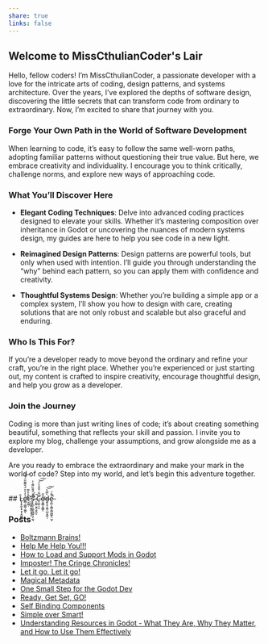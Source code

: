 ```yaml
---
share: true
links: false
---
```


## Welcome to MissCthulianCoder's Lair

Hello, fellow coders! I’m MissCthulianCoder, a passionate developer with a love for the intricate arts of coding, design patterns, and systems architecture. Over the years, I’ve explored the depths of software design, discovering the little secrets that can transform code from ordinary to extraordinary. Now, I’m excited to share that journey with you.

### Forge Your Own Path in the World of Software Development

When learning to code, it’s easy to follow the same well-worn paths, adopting familiar patterns without questioning their true value. But here, we embrace creativity and individuality. I encourage you to think critically, challenge norms, and explore new ways of approaching code.

### What You’ll Discover Here

- **Elegant Coding Techniques**: Delve into advanced coding practices designed to elevate your skills. Whether it’s mastering composition over inheritance in Godot or uncovering the nuances of modern systems design, my guides are here to help you see code in a new light.
  
- **Reimagined Design Patterns**: Design patterns are powerful tools, but only when used with intention. I’ll guide you through understanding the “why” behind each pattern, so you can apply them with confidence and creativity.

- **Thoughtful Systems Design**: Whether you’re building a simple app or a complex system, I’ll show you how to design with care, creating solutions that are not only robust and scalable but also graceful and enduring.

### Who Is This For?

If you’re a developer ready to move beyond the ordinary and refine your craft, you’re in the right place. Whether you’re experienced or just starting out, my content is crafted to inspire creativity, encourage thoughtful design, and help you grow as a developer.

### Join the Journey

Coding is more than just writing lines of code; it’s about creating something beautiful, something that reflects your skill and passion. I invite you to explore my blog, challenge your assumptions, and grow alongside me as a developer.

Are you ready to embrace the extraordinary and make your mark in the world of code? Step into my world, and let’s begin this adventure together.

<br>
## L̷̨̨̥̼̙̟͙͔̭͚̪̂ẻ̷̛̳̣͚͖̣̫͚̒͛̊̈́̄͌̃̎̈́̏͝ͅt̷̮̫͇̣̊̊̋͂'̶̨̼̼̮̣͈̭̦͓̩̖͝s̷̨̛̙̪͎͖̝̼͖͍͉̩̫͉͊͒̈́̄̄̏͌͑͐͘ ̴̨͚̹̬̯͕̬̫̏̈́̚ͅC̶̨͖̣̩̮͂͋̇̐̐̀̈́͘͝͠ơ̶̤̭̻̩̭̳̐̋ͅḓ̶̢̯̩͈̼̦̺͙̼̭̣̀̅̋̀͝͠e̶̡̪̦̝̻̭͖͖͖̖̤̫̝̓̂́̚͘

<br>

### Posts

<p><span><ul>
<li dir="auto"><a data-tooltip-position="top" aria-label="Articles/Boltzmann Brains!" data-href="Articles/Boltzmann Brains!" href="Articles/Boltzmann Brains!" class="internal-link" target="_blank" rel="noopener">Boltzmann Brains!</a></li>
<li dir="auto"><a data-tooltip-position="top" aria-label="Articles/Help Me Help You!!!" data-href="Articles/Help Me Help You!!!" href="Articles/Help Me Help You!!!" class="internal-link" target="_blank" rel="noopener">Help Me Help You!!!</a></li>
<li dir="auto"><a data-tooltip-position="top" aria-label="Articles/How to Load and Support Mods in Godot" data-href="Articles/How to Load and Support Mods in Godot" href="Articles/How to Load and Support Mods in Godot" class="internal-link" target="_blank" rel="noopener">How to Load and Support Mods in Godot</a></li>
<li dir="auto"><a data-tooltip-position="top" aria-label="Articles/Imposter! The Cringe Chronicles!" data-href="Articles/Imposter! The Cringe Chronicles!" href="Articles/Imposter! The Cringe Chronicles!" class="internal-link" target="_blank" rel="noopener">Imposter! The Cringe Chronicles!</a></li>
<li dir="auto"><a data-tooltip-position="top" aria-label="Articles/Let it go, Let it go!" data-href="Articles/Let it go, Let it go!" href="Articles/Let it go, Let it go!" class="internal-link" target="_blank" rel="noopener">Let it go, Let it go!</a></li>
<li dir="auto"><a data-tooltip-position="top" aria-label="Articles/Magical Metadata" data-href="Articles/Magical Metadata" href="Articles/Magical Metadata" class="internal-link" target="_blank" rel="noopener">Magical Metadata</a></li>
<li dir="auto"><a data-tooltip-position="top" aria-label="Articles/One Small Step for the Godot Dev" data-href="Articles/One Small Step for the Godot Dev" href="Articles/One Small Step for the Godot Dev" class="internal-link" target="_blank" rel="noopener">One Small Step for the Godot Dev</a></li>
<li dir="auto"><a data-tooltip-position="top" aria-label="Articles/Ready, Get Set, GO!" data-href="Articles/Ready, Get Set, GO!" href="Articles/Ready, Get Set, GO!" class="internal-link" target="_blank" rel="noopener">Ready, Get Set, GO!</a></li>
<li dir="auto"><a data-tooltip-position="top" aria-label="Articles/Self Binding Components" data-href="Articles/Self Binding Components" href="Articles/Self Binding Components" class="internal-link" target="_blank" rel="noopener">Self Binding Components</a></li>
<li dir="auto"><a data-tooltip-position="top" aria-label="Articles/Simple over Smart!" data-href="Articles/Simple over Smart!" href="Articles/Simple over Smart!" class="internal-link" target="_blank" rel="noopener">Simple over Smart!</a></li>
<li dir="auto"><a data-tooltip-position="top" aria-label="Articles/Understanding Resources in Godot - What They Are, Why They Matter, and How to Use Them Effectively" data-href="Articles/Understanding Resources in Godot - What They Are, Why They Matter, and How to Use Them Effectively" href="Articles/Understanding Resources in Godot - What They Are, Why They Matter, and How to Use Them Effectively" class="internal-link" target="_blank" rel="noopener">Understanding Resources in Godot - What They Are, Why They Matter, and How to Use Them Effectively</a></li>
</ul></span></p>